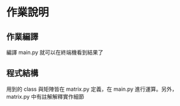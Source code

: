 # 作業說明

## 作業編譯

編譯 main.py 就可以在終端機看到結果了

## 程式結構

用到的 class 與矩陣皆在 matrix.py 定義，在 main.py 進行運算。另外，matrix.py 中有註解解釋實作細節